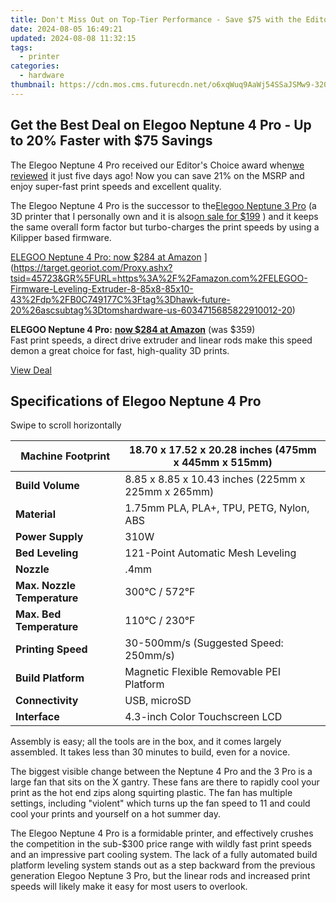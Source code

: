 ```yaml
---
title: Don't Miss Out on Top-Tier Performance - Save $75 with the Editor's Choice, Elegoo Neptune 4 Pro!
date: 2024-08-05 16:49:21
updated: 2024-08-08 11:32:15
tags:
  - printer
categories:
  - hardware
thumbnail: https://cdn.mos.cms.futurecdn.net/o6xqWuq9AaWj54SSaJSMw9-320-80.jpg
---
```


## Get the Best Deal on Elegoo Neptune 4 Pro - Up to 20% Faster with $75 Savings

The Elegoo Neptune 4 Pro received our Editor's Choice award when[we reviewed](https://www.tomshardware.com/reviews/elegoo-neptune-4-pro-3d-printer-review) it just five days ago! Now you can save 21% on the MSRP and enjoy super-fast print speeds and excellent quality.

 The Elegoo Neptune 4 Pro is the successor to the[Elegoo Neptune 3 Pro](https://www.tomshardware.com/reviews/elegoo-neptune-3-pro) (a 3D printer that I personally own and it is also[on sale for $199](https://target.georiot.com/Proxy.ashx?tsid=45723&GR%5FURL=https%3A%2F%2Famazon.com%2FELEGOO-Leveling-Dual-Gear-Removable-Capacitive%2Fdp%2FB0BJCQ59JS%3Fth%3D1%26tag%3Dhawk-future-20%26ascsubtag%3Dtomshardware-us-1855868188344193930-20) ) and it keeps the same overall form factor but turbo-charges the print speeds by using a Kilipper based firmware.

[ELEGOO Neptune 4 Pro: now $284 at Amazon](https://cdn.mos.cms.futurecdn.net/9zSdxpVwnL9hrRdNioy7Wh-200-100.jpg "ELEGOO Neptune 4 Pro: now $284 at Amazon") ](https://target.georiot.com/Proxy.ashx?tsid=45723&GR%5FURL=https%3A%2F%2Famazon.com%2FELEGOO-Firmware-Leveling-Extruder-8-85x8-85x10-43%2Fdp%2FB0C749177C%3Ftag%3Dhawk-future-20%26ascsubtag%3Dtomshardware-us-6034715685822910012-20)

**ELEGOO Neptune 4 Pro:** [**now $284 at Amazon**](https://target.georiot.com/Proxy.ashx?tsid=45723&GR%5FURL=https%3A%2F%2Famazon.com%2FELEGOO-Firmware-Leveling-Extruder-8-85x8-85x10-43%2Fdp%2FB0C749177C%3Ftag%3Dhawk-future-20%26ascsubtag%3Dtomshardware-us-8848727584626206515-20) (was $359)  
 Fast print speeds, a direct drive extruder and linear rods make this speed demon a great choice for fast, high-quality 3D prints.

[View Deal](https://target.georiot.com/Proxy.ashx?tsid=45723&GR%5FURL=https%3A%2F%2Famazon.com%2FELEGOO-Firmware-Leveling-Extruder-8-85x8-85x10-43%2Fdp%2FB0C749177C%3Ftag%3Dhawk-future-20%26ascsubtag%3Dtomshardware-us-6034715685822910012-20)

## Specifications of Elegoo Neptune 4 Pro

 Swipe to scroll horizontally

| **Machine Footprint**       | 18.70 x 17.52 x 20.28 inches (475mm x 445mm x 515mm) |
| --------------------------- | ---------------------------------------------------- |
| **Build Volume**            | 8.85 x 8.85 x 10.43 inches (225mm x 225mm x 265mm)   |
| **Material**                | 1.75mm PLA, PLA+, TPU, PETG, Nylon, ABS              |
| **Power Supply**            | 310W                                                 |
| **Bed Leveling**            | 121-Point Automatic Mesh Leveling                    |
| **Nozzle**                  | .4mm                                                 |
| **Max. Nozzle Temperature** | 300°C / 572°F                                        |
| **Max. Bed Temperature**    | 110°C / 230°F                                        |
| **Printing Speed**          | 30-500mm/s (Suggested Speed: 250mm/s)                |
| **Build Platform**          | Magnetic Flexible Removable PEI Platform             |
| **Connectivity**            | USB, microSD                                         |
| **Interface**               | 4.3-inch Color Touchscreen LCD                       |

 Assembly is easy; all the tools are in the box, and it comes largely assembled. It takes less than 30 minutes to build, even for a novice.

 The biggest visible change between the Neptune 4 Pro and the 3 Pro is a large fan that sits on the X gantry. These fans are there to rapidly cool your print as the hot end zips along squirting plastic. The fan has multiple settings, including "violent" which turns up the fan speed to 11 and could cool your prints and yourself on a hot summer day.

 The Elegoo Neptune 4 Pro is a formidable printer, and effectively crushes the competition in the sub-$300 price range with wildly fast print speeds and an impressive part cooling system. The lack of a fully automated build platform leveling system stands out as a step backward from the previous generation Elegoo Neptune 3 Pro, but the linear rods and increased print speeds will likely make it easy for most users to overlook.


<ins class="adsbygoogle"
     style="display:block"
     data-ad-format="autorelaxed"
     data-ad-client="ca-pub-7571918770474297"
     data-ad-slot="1223367746"></ins>



<ins class="adsbygoogle"
     style="display:block"
     data-ad-client="ca-pub-7571918770474297"
     data-ad-slot="8358498916"
     data-ad-format="auto"
     data-full-width-responsive="true"></ins>
